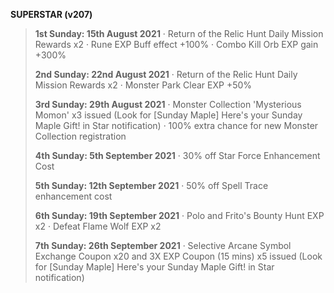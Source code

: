 __**SUPERSTAR (v207)**__
> __1st Sunday: 15th August 2021__
> · Return of the Relic Hunt Daily Mission Rewards x2
> · Rune EXP Buff effect +100%
> · Combo Kill Orb EXP gain +300%
>
> __2nd Sunday: 22nd August 2021__
> · Return of the Relic Hunt Daily Mission Rewards x2
> · Monster Park Clear EXP +50%
>
> __3rd Sunday: 29th August 2021__
> · Monster Collection 'Mysterious Momon' x3 issued (Look for [Sunday Maple] Here's your Sunday Maple Gift! in Star notification)
> · 100% extra chance for new Monster Collection registration
>
> __4th Sunday: 5th September 2021__
> · 30% off Star Force Enhancement Cost
>
> __5th Sunday: 12th September 2021__
> · 50% off Spell Trace enhancement cost
>
> __6th Sunday: 19th September 2021__
> · Polo and Frito's Bounty Hunt EXP x2
> · Defeat Flame Wolf EXP x2
>
> __7th Sunday: 26th September 2021__
> · Selective Arcane Symbol Exchange Coupon x20 and 3X EXP Coupon (15 mins) x5 issued (Look for [Sunday Maple] Here's your Sunday Maple Gift! in Star notification)